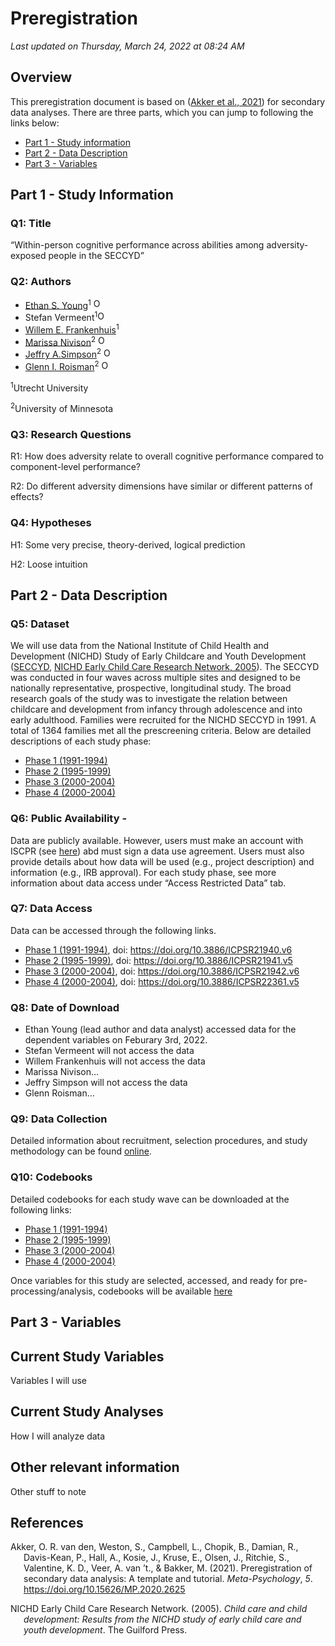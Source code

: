 Preregistration
================

*Last updated on Thursday, March 24, 2022 at 08:24 AM*

## Overview

This preregistration document is based on ([Akker et al.,
2021](#ref-akker2021)) for secondary data analyses. There are three
parts, which you can jump to following the links below:

-   [Part 1 - Study information](#part-1---study-information)
-   [Part 2 - Data Description](#part-2---data-description)
-   [Part 3 - Variables](#part-3---variables)

## Part 1 - Study Information

### Q1: Title

“Within-person cognitive performance across abilities among
adversity-exposed people in the SECCYD”

### Q2: Authors

-   [Ethan S. Young](https://www.ethan-young.com/)<sup>1</sup>
    [<img src="https://info.orcid.org/wp-content/uploads/2019/11/orcid_16x16.png" alt="ORCID logo" width="16" height="16"/>](https://orcid.org/0000-0002-8232-0184)
-   Stefan
    Vermeent<sup>1</sup>[<img src="https://info.orcid.org/wp-content/uploads/2019/11/orcid_16x16.png" alt="ORCID logo" width="16" height="16"/>](https://orcid.org/0000-0002-9595-5373)
-   [Willem E.
    Frankenhuis](http://www.willem.maartenfrankenhuis.nl/)<sup>1</sup>
-   [Marissa Nivison](https://icd.umn.edu/people/nivis004/)<sup>2</sup>
    [<img src="https://info.orcid.org/wp-content/uploads/2019/11/orcid_16x16.png" alt="ORCID logo" width="16" height="16"/>](https://orcid.org/0000-0002-9436-722X)
-   [Jeffry
    A.Simpson](https://cla.umn.edu/about/directory/profile/simps108)<sup>2</sup>
    [<img src="https://info.orcid.org/wp-content/uploads/2019/11/orcid_16x16.png" alt="ORCID logo" width="16" height="16"/>](https://orcid.org/0000-0003-1899-2493)
-   [Glenn I. Roisman](https://icd.umn.edu/people/roism001/)<sup>2</sup>
    [<img src="https://info.orcid.org/wp-content/uploads/2019/11/orcid_16x16.png" alt="ORCID logo" width="16" height="16"/>](https://orcid.org/0000-0002-6941-6560)

<sup>1</sup>Utrecht University

<sup>2</sup>University of Minnesota

### Q3: Research Questions

R1: How does adversity relate to overall cognitive performance compared
to component-level performance?

R2: Do different adversity dimensions have similar or different patterns
of effects?

### Q4: Hypotheses

H1: Some very precise, theory-derived, logical prediction

H2: Loose intuition

## Part 2 - Data Description

### Q5: Dataset

We will use data from the National Institute of Child Health and
Development (NICHD) Study of Early Childcare and Youth Development
([SECCYD](https://www.icpsr.umich.edu/web/ICPSR/series/00233), [NICHD
Early Child Care Research Network,
2005](#ref-nichdearlychildcareresearchnetwork2005)). The SECCYD was
conducted in four waves across multiple sites and designed to be
nationally representative, prospective, longitudinal study. The broad
research goals of the study was to investigate the relation between
childcare and development from infancy through adolescence and into
early adulthood. Families were recruited for the NICHD SECCYD in 1991. A
total of 1364 families met all the prescreening criteria. Below are
detailed descriptions of each study phase:

-   [Phase 1
    (1991-1994)](https://www.icpsr.umich.edu/web/ICPSR/studies/21940)
-   [Phase 2
    (1995-1999)](https://www.icpsr.umich.edu/web/ICPSR/studies/21941)
-   [Phase 3
    (2000-2004)](https://www.icpsr.umich.edu/web/ICPSR/studies/21942)
-   [Phase 4
    (2000-2004)](https://www.icpsr.umich.edu/web/ICPSR/studies/22361)

### Q6: Public Availability -

Data are publicly available. However, users must make an account with
ISCPR (see [here](https://www.icpsr.umich.edu/rpxlogin)) abd must sign a
data use agreement. Users must also provide details about how data will
be used (e.g., project description) and information (e.g., IRB
approval). For each study phase, see more information about data access
under “Access Restricted Data” tab.

### Q7: Data Access

Data can be accessed through the following links.

-   [Phase 1
    (1991-1994)](https://www.icpsr.umich.edu/web/ICPSR/studies/21940),
    doi: <https://doi.org/10.3886/ICPSR21940.v6>
-   [Phase 2
    (1995-1999)](https://www.icpsr.umich.edu/web/ICPSR/studies/21941),
    doi: <https://doi.org/10.3886/ICPSR21941.v5>
-   [Phase 3
    (2000-2004)](https://www.icpsr.umich.edu/web/ICPSR/studies/21942),
    doi: <https://doi.org/10.3886/ICPSR21942.v6>
-   [Phase 4
    (2000-2004)](https://www.icpsr.umich.edu/web/ICPSR/studies/22361),
    doi: <https://doi.org/10.3886/ICPSR22361.v5>

### Q8: Date of Download

-   Ethan Young (lead author and data analyst) accessed data for the
    dependent variables on Feburary 3rd, 2022.
-   Stefan Vermeent will not access the data
-   Willem Frankenhuis will not access the data
-   Marissa Nivison…
-   Jeffry Simpson will not access the data
-   Glenn Roisman…

### Q9: Data Collection

Detailed information about recruitment, selection procedures, and study
methodology can be found
[online](https://www.icpsr.umich.edu/web/ICPSR/series/00233).

### Q10: Codebooks

Detailed codebooks for each study wave can be downloaded at the
following links:

-   [Phase 1
    (1991-1994)](https://www.icpsr.umich.edu/web/ICPSR/studies/21940/datadocumentation)
-   [Phase 2
    (1995-1999)](https://www.icpsr.umich.edu/web/ICPSR/studies/21941/datadocumentation)
-   [Phase 3
    (2000-2004)](https://www.icpsr.umich.edu/web/ICPSR/studies/21942/datadocumentation)
-   [Phase 4
    (2000-2004)](https://www.icpsr.umich.edu/web/ICPSR/studies/22361/datadocumentation)

Once variables for this study are selected, accessed, and ready for
pre-processing/analysis, codebooks will be available
[here](../codebooks/)

## Part 3 - Variables

## Current Study Variables

Variables I will use

## Current Study Analyses

How I will analyze data

## Other relevant information

Other stuff to note

## References

<div id="refs" class="references csl-bib-body hanging-indent"
line-spacing="2">

<div id="ref-akker2021" class="csl-entry">

Akker, O. R. van den, Weston, S., Campbell, L., Chopik, B., Damian, R.,
Davis-Kean, P., Hall, A., Kosie, J., Kruse, E., Olsen, J., Ritchie, S.,
Valentine, K. D., Veer, A. van ’t., & Bakker, M. (2021). Preregistration
of secondary data analysis: A template and tutorial. *Meta-Psychology*,
*5*. <https://doi.org/10.15626/MP.2020.2625>

</div>

<div id="ref-nichdearlychildcareresearchnetwork2005" class="csl-entry">

NICHD Early Child Care Research Network. (2005). *Child care and child
development: Results from the NICHD study of early child care and youth
development*. The Guilford Press.

</div>

</div>
